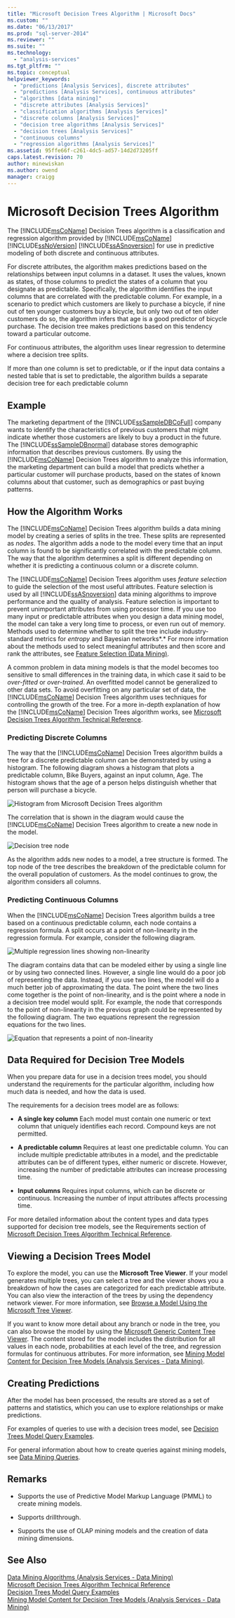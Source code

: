 ```yaml
---
title: "Microsoft Decision Trees Algorithm | Microsoft Docs"
ms.custom: ""
ms.date: "06/13/2017"
ms.prod: "sql-server-2014"
ms.reviewer: ""
ms.suite: ""
ms.technology: 
  - "analysis-services"
ms.tgt_pltfrm: ""
ms.topic: conceptual
helpviewer_keywords: 
  - "predictions [Analysis Services], discrete attributes"
  - "predictions [Analysis Services], continuous attributes"
  - "algorithms [data mining]"
  - "discrete attributes [Analysis Services]"
  - "classification algorithms [Analysis Services]"
  - "discrete columns [Analysis Services]"
  - "decision tree algorithms [Analysis Services]"
  - "decision trees [Analysis Services]"
  - "continuous columns"
  - "regression algorithms [Analysis Services]"
ms.assetid: 95ffe66f-c261-4dc5-ad57-14d2d73205ff
caps.latest.revision: 70
author: minewiskan
ms.author: owend
manager: craigg
---
```

# Microsoft Decision Trees Algorithm
  The [!INCLUDE[msCoName](../../includes/msconame-md.md)] Decision Trees algorithm is a classification and regression algorithm provided by [!INCLUDE[msCoName](../../includes/msconame-md.md)] [!INCLUDE[ssNoVersion](../../includes/ssnoversion-md.md)] [!INCLUDE[ssASnoversion](../../includes/ssasnoversion-md.md)] for use in predictive modeling of both discrete and continuous attributes.  
  
 For discrete attributes, the algorithm makes predictions based on the relationships between input columns in a dataset. It uses the values, known as states, of those columns to predict the states of a column that you designate as predictable. Specifically, the algorithm identifies the input columns that are correlated with the predictable column. For example, in a scenario to predict which customers are likely to purchase a bicycle, if nine out of ten younger customers buy a bicycle, but only two out of ten older customers do so, the algorithm infers that age is a good predictor of bicycle purchase. The decision tree makes predictions based on this tendency toward a particular outcome.  
  
 For continuous attributes, the algorithm uses linear regression to determine where a decision tree splits.  
  
 If more than one column is set to predictable, or if the input data contains a nested table that is set to predictable, the algorithm builds a separate decision tree for each predictable column  
  
## Example  
 The marketing department of the [!INCLUDE[ssSampleDBCoFull](../../includes/sssampledbcofull-md.md)] company wants to identify the characteristics of previous customers that might indicate whether those customers are likely to buy a product in the future. The [!INCLUDE[ssSampleDBnormal](../../includes/sssampledbnormal-md.md)] database stores demographic information that describes previous customers. By using the [!INCLUDE[msCoName](../../includes/msconame-md.md)] Decision Trees algorithm to analyze this information, the marketing department can build a model that predicts whether a particular customer will purchase products, based on the states of known columns about that customer, such as demographics or past buying patterns.  
  
## How the Algorithm Works  
 The [!INCLUDE[msCoName](../../includes/msconame-md.md)] Decision Trees algorithm builds a data mining model by creating a series of splits in the tree. These splits are represented as *nodes*. The algorithm adds a node to the model every time that an input column is found to be significantly correlated with the predictable column. The way that the algorithm determines a split is different depending on whether it is predicting a continuous column or a discrete column.  
  
 The [!INCLUDE[msCoName](../../includes/msconame-md.md)] Decision Trees algorithm uses *feature selection* to guide the selection of the most useful attributes. Feature selection is used by all [!INCLUDE[ssASnoversion](../../includes/ssasnoversion-md.md)] data mining algorithms to improve performance and the quality of analysis. Feature selection is important to prevent unimportant attributes from using processor time. If you use too many input or predictable attributes when you design a data mining model, the model can take a very long time to process, or even run out of memory. Methods used to determine whether to split the tree include industry-standard metrics for *entropy* and Bayesian networks*.* For more information about the methods used to select meaningful attributes and then score and rank the attributes, see [Feature Selection &#40;Data Mining&#41;](feature-selection-data-mining.md).  
  
 A common problem in data mining models is that the model becomes too sensitive to small differences in the training data, in which case it said to be *over-fitted* or *over-trained*. An overfitted model cannot be generalized to other data sets. To avoid overfitting on any particular set of data, the [!INCLUDE[msCoName](../../includes/msconame-md.md)] Decision Trees algorithm uses techniques for controlling the growth of the tree. For a more in-depth explanation of how the [!INCLUDE[msCoName](../../includes/msconame-md.md)] Decision Trees algorithm works, see [Microsoft Decision Trees Algorithm Technical Reference](microsoft-decision-trees-algorithm-technical-reference.md).  
  
### Predicting Discrete Columns  
 The way that the [!INCLUDE[msCoName](../../includes/msconame-md.md)] Decision Trees algorithm builds a tree for a discrete predictable column can be demonstrated by using a histogram. The following diagram shows a histogram that plots a predictable column, Bike Buyers, against an input column, Age. The histogram shows that the age of a person helps distinguish whether that person will purchase a bicycle.  
  
 ![Histogram from Microsoft Decision Trees algorithm](../media/dt-histogram.gif "Histogram from Microsoft Decision Trees algorithm")  
  
 The correlation that is shown in the diagram would cause the [!INCLUDE[msCoName](../../includes/msconame-md.md)] Decision Trees algorithm to create a new node in the model.  
  
 ![Decision tree node](../media/dt-tree.gif "Decision tree node")  
  
 As the algorithm adds new nodes to a model, a tree structure is formed. The top node of the tree describes the breakdown of the predictable column for the overall population of customers. As the model continues to grow, the algorithm considers all columns.  
  
### Predicting Continuous Columns  
 When the [!INCLUDE[msCoName](../../includes/msconame-md.md)] Decision Trees algorithm builds a tree based on a continuous predictable column, each node contains a regression formula. A split occurs at a point of non-linearity in the regression formula. For example, consider the following diagram.  
  
 ![Multiple regression lines showing non-linearity](../media/regression-tree1.gif "Multiple regression lines showing non-linearity")  
  
 The diagram contains data that can be modeled either by using a single line or by using two connected lines. However, a single line would do a poor job of representing the data. Instead, if you use two lines, the model will do a much better job of approximating the data. The point where the two lines come together is the point of non-linearity, and is the point where a node in a decision tree model would split. For example, the node that corresponds to the point of non-linearity in the previous graph could be represented by the following diagram. The two equations represent the regression equations for the two lines.  
  
 ![Equation that represents a point of non-linearity](../media/regression-tree2.gif "Equation that represents a point of non-linearity")  
  
## Data Required for Decision Tree Models  
 When you prepare data for use in a decision trees model, you should understand the requirements for the particular algorithm, including how much data is needed, and how the data is used.  
  
 The requirements for a decision trees model are as follows:  
  
-   **A single key column** Each model must contain one numeric or text column that uniquely identifies each record. Compound keys are not permitted.  
  
-   **A predictable column** Requires at least one predictable column. You can include multiple predictable attributes in a model, and the predictable attributes can be of different types, either numeric or discrete. However, increasing the number of predictable attributes can increase processing time.  
  
-   **Input columns** Requires input columns, which can be discrete or continuous. Increasing the number of input attributes affects processing time.  
  
 For more detailed information about the content types and data types supported for decision tree models, see the Requirements section of [Microsoft Decision Trees Algorithm Technical Reference](microsoft-decision-trees-algorithm-technical-reference.md).  
  
## Viewing a Decision Trees Model  
 To explore the model, you can use the **Microsoft Tree Viewer**. If your model generates multiple trees, you can select a tree and the viewer shows you a breakdown of how the cases are categorized for each predictable attribute. You can also view the interaction of the trees by using the dependency network viewer. For more information, see [Browse a Model Using the Microsoft Tree Viewer](browse-a-model-using-the-microsoft-tree-viewer.md).  
  
 If you want to know more detail about any branch or node in the tree, you can also browse the model by using the [Microsoft Generic Content Tree Viewer](browse-a-model-using-the-microsoft-generic-content-tree-viewer.md). The content stored for the model includes the distribution for all values in each node, probabilities at each level of the tree, and regression formulas for continuous attributes. For more information, see [Mining Model Content for Decision Tree Models &#40;Analysis Services - Data Mining&#41;](mining-model-content-for-decision-tree-models-analysis-services-data-mining.md).  
  
## Creating Predictions  
 After the model has been processed, the results are stored as a set of patterns and statistics, which you can use to explore relationships or make predictions.  
  
 For examples of queries to use with a decision trees model, see [Decision Trees Model Query Examples](decision-trees-model-query-examples.md).  
  
 For general information about how to create queries against mining models, see [Data Mining Queries](data-mining-queries.md).  
  
## Remarks  
  
-   Supports the use of Predictive Model Markup Language (PMML) to create mining models.  
  
-   Supports drillthrough.  
  
-   Supports the use of OLAP mining models and the creation of data mining dimensions.  
  
## See Also  
 [Data Mining Algorithms &#40;Analysis Services - Data Mining&#41;](data-mining-algorithms-analysis-services-data-mining.md)   
 [Microsoft Decision Trees Algorithm Technical Reference](microsoft-decision-trees-algorithm-technical-reference.md)   
 [Decision Trees Model Query Examples](decision-trees-model-query-examples.md)   
 [Mining Model Content for Decision Tree Models &#40;Analysis Services - Data Mining&#41;](mining-model-content-for-decision-tree-models-analysis-services-data-mining.md)  
  
  
